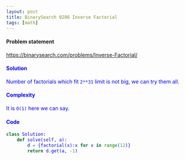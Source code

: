 ```yaml
---
layout: post
title: BinarySearch 0286 Inverse Factorial
tags: [math]
---
```


#### Problem statement

<a href="https://binarysearch.com/problems/Inverse-Factorial/"> <font color = blue>https://binarysearch.com/problems/Inverse-Factorial/

#### Solution
Number of factorials which fit `2**31` limit is not big, we can try them all.

#### Complexity
It is `O(1)` here we can say.

#### Code
```python
class Solution:
    def solve(self, a):
        d = {factorial(x):x for x in range(12)}
        return d.get(a, -1)
```
